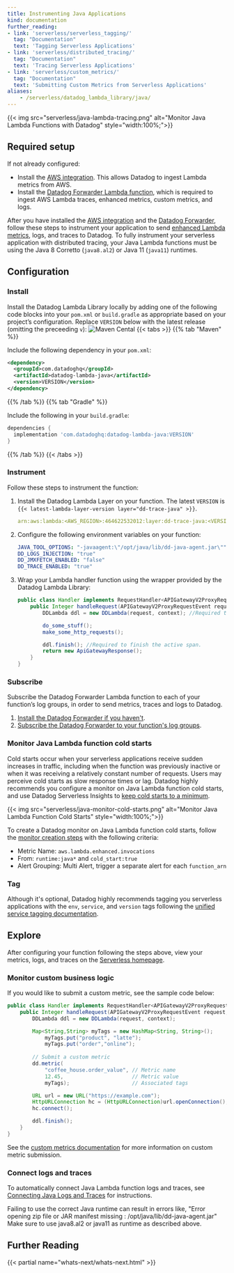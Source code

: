 ```yaml
---
title: Instrumenting Java Applications
kind: documentation
further_reading:
- link: 'serverless/serverless_tagging/'
  tag: "Documentation"
  text: 'Tagging Serverless Applications'
- link: 'serverless/distributed_tracing/'
  tag: "Documentation"
  text: 'Tracing Serverless Applications'
- link: 'serverless/custom_metrics/'
  tag: "Documentation"
  text: 'Submitting Custom Metrics from Serverless Applications'
aliases:
    - /serverless/datadog_lambda_library/java/
---
```


{{< img src="serverless/java-lambda-tracing.png" alt="Monitor Java Lambda Functions with Datadog"  style="width:100%;">}}

## Required setup

If not already configured:

- Install the [AWS integration][1]. This allows Datadog to ingest Lambda metrics from AWS. 
- Install the [Datadog Forwarder Lambda function][2], which is required to ingest AWS Lambda traces, enhanced metrics, custom metrics, and logs. 

After you have installed the [AWS integration][1] and the [Datadog Forwarder][2], follow these steps to instrument your application to send [enhanced Lambda metrics][3], logs, and traces to Datadog. 
To fully instrument your serverless application with distributed tracing, your Java Lambda functions must be using the Java 8 Corretto (`java8.al2`) or Java 11 (`java11`) runtimes.

## Configuration

### Install

Install the Datadog Lambda Library locally by adding one of the following code blocks into your `pom.xml` or `build.gradle` as appropriate based on your project’s configuration. Replace `VERSION` below with the latest release (omitting the preceeding `v`): ![Maven Cental][4]
{{< tabs >}}
{{% tab "Maven" %}}

Include the following dependency in your `pom.xml`:

```xml
<dependency>
  <groupId>com.datadoghq</groupId>
  <artifactId>datadog-lambda-java</artifactId>
  <version>VERSION</version>
</dependency>
```

{{% /tab %}}
{{% tab "Gradle" %}}

Include the following in your `build.gradle`:

```groovy
dependencies {
  implementation 'com.datadoghq:datadog-lambda-java:VERSION'
}
```
{{% /tab %}}
{{< /tabs >}}

### Instrument

Follow these steps to instrument the function:

1. Install the Datadog Lambda Layer on your function. The latest `VERSION` is `{{< latest-lambda-layer-version layer="dd-trace-java" >}}`.

    ```yaml
    arn:aws:lambda:<AWS_REGION>:464622532012:layer:dd-trace-java:<VERSION>
    ```

2. Configure the following environment variables on your function:

    ```yaml
    JAVA_TOOL_OPTIONS: "-javaagent:\"/opt/java/lib/dd-java-agent.jar\""
    DD_LOGS_INJECTION: "true"
    DD_JMXFETCH_ENABLED: "false"
    DD_TRACE_ENABLED: "true"
    ```

3. Wrap your Lambda handler function using the wrapper provided by the Datadog Lambda Library:

    ```java
    public class Handler implements RequestHandler<APIGatewayV2ProxyRequestEvent, APIGatewayV2ProxyResponseEvent> {
        public Integer handleRequest(APIGatewayV2ProxyRequestEvent request, Context context){
            DDLambda ddl = new DDLambda(request, context); //Required to initialize the trace

            do_some_stuff();
            make_some_http_requests();

            ddl.finish(); //Required to finish the active span.
            return new ApiGatewayResponse();
        }
    }
    ```

### Subscribe

Subscribe the Datadog Forwarder Lambda function to each of your function’s log groups, in order to send metrics, traces and logs to Datadog.

1. [Install the Datadog Forwarder if you haven't][2].
2. [Subscribe the Datadog Forwarder to your function's log groups][5].

### Monitor Java Lambda function cold starts

Cold starts occur when your serverless applications receive sudden increases in traffic, including when the function was previously inactive or when it was receiving a relatively constant number of requests. Users may perceive cold starts as slow response times or lag. Datadog highly recommends you configure a monitor on Java Lambda function cold starts, and use Datadog Serverless Insights to [keep cold starts to a minimum][6].

{{< img src="serverless/java-monitor-cold-starts.png" alt="Monitor Java Lambda Function Cold Starts"  style="width:100%;">}}

To create a Datadog monitor on Java Lambda function cold starts, follow the [monitor creation steps][7] with the following criteria:
- Metric Name: `aws.lambda.enhanced.invocations`
- From: `runtime:java*` and `cold_start:true`
- Alert Grouping: Multi Alert, trigger a separate alert for each `function_arn`

### Tag

Although it's optional, Datadog highly recommends tagging you serverless applications with the `env`, `service`, and `version` tags following the [unified service tagging documentation][8].

## Explore

After configuring your function following the steps above, view your metrics, logs, and traces on the [Serverless homepage][9].

### Monitor custom business logic

If you would like to submit a custom metric, see the sample code below:

```java
public class Handler implements RequestHandler<APIGatewayV2ProxyRequestEvent, APIGatewayV2ProxyResponseEvent> {
    public Integer handleRequest(APIGatewayV2ProxyRequestEvent request, Context context){
        DDLambda ddl = new DDLambda(request, context);

        Map<String,String> myTags = new HashMap<String, String>();
            myTags.put("product", "latte");
            myTags.put("order","online");
        
        // Submit a custom metric
        dd.metric(
            "coffee_house.order_value", // Metric name
            12.45,                      // Metric value
            myTags);                    // Associated tags

        URL url = new URL("https://example.com");
        HttpURLConnection hc = (HttpURLConnection)url.openConnection();
        hc.connect();

        ddl.finish();
    }
}
```

See the [custom metrics documentation][10] for more information on custom metric submission.

### Connect logs and traces

To automatically connect Java Lambda function logs and traces, see [Connecting Java Logs and Traces][11] for instructions.

<div class="alert alert-info"> Failing to use the correct Java runtime can result in errors like, "Error opening zip file or JAR manifest missing : /opt/java/lib/dd-java-agent.jar" Make sure to use java8.al2 or java11 as runtime as described above. </div>

## Further Reading

{{< partial name="whats-next/whats-next.html" >}}

[1]: /integrations/amazon_web_services/
[2]: /serverless/forwarder/
[3]: /serverless/enhanced_lambda_metrics
[4]: https://img.shields.io/maven-central/v/com.datadoghq/datadog-lambda-java
[5]: /logs/guide/send-aws-services-logs-with-the-datadog-lambda-function/#collecting-logs-from-cloudwatch-log-group
[6]: /serverless/insights#cold-starts
[7]: /monitors/monitor_types/metric/?tab=threshold#overview
[8]: /getting_started/tagging/unified_service_tagging/#aws-lambda-functions
[9]: https://app.datadoghq.com/functions
[10]: /serverless/custom_metrics?tab=java
[11]: /tracing/connect_logs_and_traces/java/
